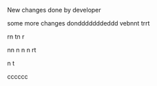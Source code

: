 New changes done by developer

some more changes dondddddddeddd
vebnnt
trrt

rn
tn
r

nn
n
n
n
rt

n
t

cccccc

